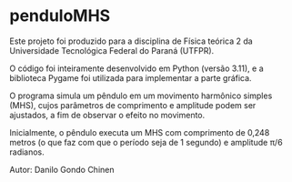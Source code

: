 # penduloMHS

Este projeto foi produzido para a disciplina de Física teórica 2 da Universidade Tecnológica Federal do Paraná (UTFPR).  
  
O código foi inteiramente desenvolvido em Python (versão 3.11), e a biblioteca Pygame foi utilizada para implementar a parte gráfica.  
  
O programa simula um pêndulo em um movimento harmônico simples (MHS), cujos parâmetros de comprimento e amplitude podem ser ajustados, a fim de observar o efeito no movimento.  
  
Inicialmente, o pêndulo executa um MHS com comprimento de 0,248 metros (o que faz com que o período seja de 1 segundo) e amplitude π/6 radianos.

Autor: Danilo Gondo Chinen
